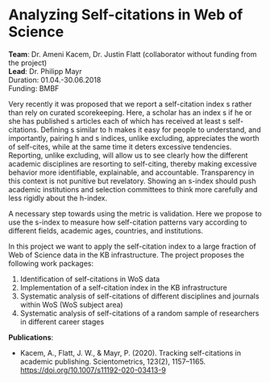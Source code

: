 # Analyzing Self-citations in Web of Science

**Team**: Dr. Ameni Kacem, Dr. Justin Flatt (collaborator without funding from the project)  
**Lead**: Dr. Philipp Mayr   
Duration: 01.04.-30.06.2018  
Funding: BMBF  


Very recently it was proposed that we report a self-citation index s rather than rely on curated scorekeeping. Here, a scholar has an index s if he or she has published s articles each of which has received at least s self-citations.
Defining s similar to h makes it easy for people to understand, and importantly, pairing h and s indices, unlike excluding, appreciates the worth of self-cites, while at the same time it deters excessive tendencies. Reporting, unlike excluding, will allow us to see clearly how the different academic disciplines are resorting to self-citing, thereby making excessive behavior more identifiable, explainable, and accountable. Transparency in this context is not punitive but revelatory. Showing an s-index should push academic institutions and selection committees to think more carefully and less rigidly about the h-index.

A necessary step towards using the metric is validation. Here we propose to use the s-index to measure how self-citation patterns vary according to different fields, academic ages, countries, and institutions.

In this project we want to apply  the self-citation index  to a large fraction of Web of Science data in the KB infrastructure. The project proposes the following work packages:
1.	Identification of self-citations in WoS data
2.	Implementation of a self-citation index in the KB infrastructure
3.	Systematic analysis of self-citations of different disciplines and journals within WoS (WoS subject area)
4.	Systematic analysis of self-citations of a random sample of researchers in different career stages

**Publications**:
* Kacem, A., Flatt, J. W., & Mayr, P. (2020). Tracking self-citations in academic publishing. Scientometrics, 123(2), 1157–1165. https://doi.org/10.1007/s11192-020-03413-9

